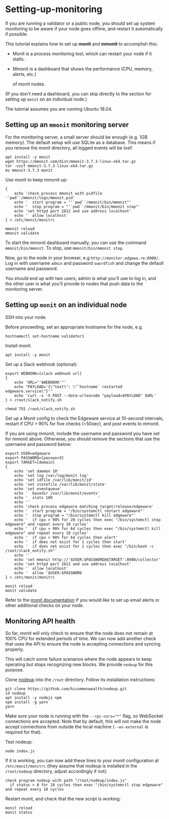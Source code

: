 # Setting-up-monitoring

If you are running a validator or a public node, you should set up system monitoring to be aware if your node goes offline, and restart it automatically if possible.

This tutorial explains how to set up **monit** and **mmonit** to accomplish this:

* Monit is a process monitoring tool, which can restart your node if it stalls.
* Mmonit is a dashboard that shows the performance \(CPU, memory, alerts, etc.\)

  of monit nodes.

\(If you don't need a dashboard, you can skip directly to the section for setting up `monit` on an individual node.\)

The tutorial assumes you are running Ubuntu 18.04.

## Setting up an `mmonit` monitoring server

For the monitoring server, a small server should be enough \(e.g. 1GB memory\). The default setup will use SQLite as a database. This means if you remove the monit directory, all logged events will be lost!

```text
apt install -y monit
wget https://mmonit.com/dist/mmonit-3.7.3-linux-x64.tar.gz
tar -vxzf mmonit-3.7.3-linux-x64.tar.gz
mv mmonit-3.7.3 monit
```

Use monit to keep mmonit up:

```text
{
    echo 'check process mmonit with pidfile '`pwd`'/mmonit/logs/mmonit.pid'
    echo '  start program = "'`pwd`'/mmonit/bin/mmonit"'
    echo '  stop program = "'`pwd`'/mmonit/bin/mmonit stop"'
    echo 'set httpd port 2812 and use address localhost'
    echo '  allow localhost'
} > /etc/monit/monitrc

mmonit reload
mmonit validate
```

To start the mmonit dashboard manually, you can use the command `mmonit/bin/mmonit`. To stop, use `mmonit/bin/mmonit stop`.

Now, go to the node in your browser, e.g `http://monitor.edgewa.re:8080/`. Log in with username `admin` and password `swordfish` and change the default username and password.

You should end up with two users; admin is what you'll use to log in, and the other user is what you'll provide to nodes that push data to the monitoring server.

## Setting up `monit` on an individual node

SSH into your node.

Before proceeding, set an appropriate hostname for the node, e.g.

```text
hostnamectl set-hostname validator1
```

Install monit.

```text
apt install -y monit
```

Set up a Slack webhook \(optional\):

```text
export WEBHOOK=[slack webhook url]
{
    echo 'URL="'$WEBHOOK'"'
    echo "PAYLOAD='{\"text\": \"`hostname` restarted edgeware.service\"}'"
    echo 'curl -s -X POST --data-urlencode "payload=$PAYLOAD" $URL'
} > /root/slack_notify.sh

chmod 755 /root/slack_notify.sh
```

Set up a Monit config to check the Edgeware service at 10-second intervals, restart if CPU &gt; 90% for five checks \(~50sec\), and post events to mmonit.

If you are using mmonit, include the username and password you have set for mmonit above. Otherwise, you should remove the sections that use the username and password below:

```text
export USER=edgeware
export PASSWORD=[password]
export TARGET=[domain]
{
    echo 'set daemon 10'
    echo 'set log /var/log/monit.log'
    echo 'set idfile /var/lib/monit/id'
    echo 'set statefile /var/lib/monit/state'
    echo 'set eventqueue'
    echo '  basedir /var/lib/monit/events'
    echo '  slots 100                    '
    echo ''
    echo 'check process edgeware matching target/release/edgeware'
    echo '  start program = "/bin/systemctl restart edgeware"'
    echo '  stop program = "/bin/systemctl kill edgeware"'
    echo '  if cpu > 90% for 20 cycles then exec "/bin/systemctl stop edgeware" and repeat every 10 cycles'
    echo '  if cpu > 90% for 64 cycles then exec "/bin/systemctl kill edgeware" and repeat every 10 cycles'
    echo '  if cpu > 90% for 64 cycles then alert'
    echo '  if does not exist for 1 cycles then start'
    echo '  if does not exist for 1 cycles then exec "/bin/bash -c /root/slack_notify.sh"'
    echo ''
    echo 'set mmonit http://'$USER:$PASSWORD@$TARGET':8080/collector'
    echo 'set httpd port 2812 and use address localhost'
    echo '  allow localhost'
    echo '  allow '$USER:$PASSWORD
} > /etc/monit/monitrc

monit reload
monit validate
```

Refer to the [monit documentation](https://mmonit.com/monit/documentation/monit.html) if you would like to set up email alerts or other additional checks on your node.

## Monitoring API health

So far, monit will only check to ensure that the node does not remain at 100% CPU for extended periods of time. We can now add another check that uses the API to ensure the node is accepting connections and syncing properly.

This will catch some failure scenarios where the node appears to keep operating but stops recognizing new blocks. We provide `nodeup` for this purpose.

Clone [nodeup](https://github.com/hicommonwealth/nodeup) into the `/root` directory. Follow its installation instructions:

```text
git clone https://github.com/hicommonwealth/nodeup.git
cd nodeup
apt install -y nodejs npm
npm install -g yarn
yarn
```

Make sure your node is running with the `--rpc-cors="*"` flag, so WebSocket connections are accepted. Note that by default, this will not make the node accept connections from outside the local machine \(`--ws-external` is required for that\).

Test nodeup:

```text
node index.js
```

If it is working, you can now add these lines to your monit configuration at `/etc/monit/monitrc` \(they assume that nodeup is installed in the `/root/nodeup` directory, adjust accordingly if not\):

```text
check program nodeup with path "/root/nodeup/index.js"
  if status > 0 for 10 cycles then exec "/bin/systemctl stop edgeware" and repeat every 10 cycles
```

Restart monit, and check that the new script is working:

```text
monit reload
monit status
```

